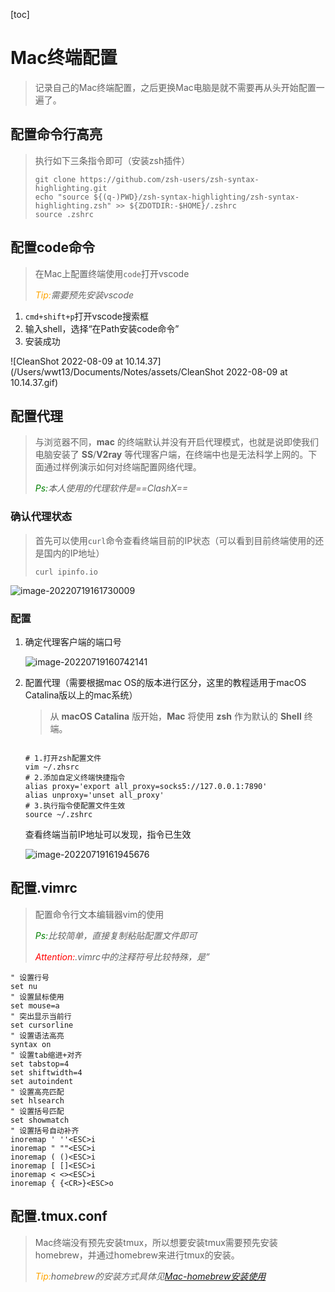

[toc]

# Mac终端配置

> 记录自己的Mac终端配置，之后更换Mac电脑是就不需要再从头开始配置一遍了。

## 配置命令行高亮

> 执行如下三条指令即可（安装zsh插件）
>
> ```shell
> git clone https://github.com/zsh-users/zsh-syntax-highlighting.git 
> echo "source ${(q-)PWD}/zsh-syntax-highlighting/zsh-syntax-highlighting.zsh" >> ${ZDOTDIR:-$HOME}/.zshrc
> source .zshrc
> ```

## 配置code命令

> 在Mac上配置终端使用`code`打开vscode
>
> *<font color="orange">Tip:</font>需要预先安装vscode*

1. `cmd+shift+p`打开vscode搜索框
2. 输入shell，选择“在Path安装code命令”
3. 安装成功

![CleanShot 2022-08-09 at 10.14.37](/Users/wwt13/Documents/Notes/assets/CleanShot 2022-08-09 at 10.14.37.gif)

## 配置代理

> 与浏览器不同，**mac** 的终端默认并没有开启代理模式，也就是说即使我们电脑安装了 **SS**/**V2ray** 等代理客户端，在终端中也是无法科学上网的。下面通过样例演示如何对终端配置网络代理。
>
> *<font color="green">Ps:</font>本人使用的代理软件是==ClashX==*

### 确认代理状态

> 首先可以使用`curl`命令查看终端目前的IP状态（可以看到目前终端使用的还是国内的IP地址）
>
> ```shell
> curl ipinfo.io
> ```

![image-20220719161730009](/Users/wwt13/Documents/Notes/assets/image-20220719161730009.png)

### 配置

1. 确定代理客户端的端口号

    ![image-20220719160742141](/Users/wwt13/Documents/Notes/assets/image-20220719160742141.png)

2. 配置代理（需要根据mac OS的版本进行区分，这里的教程适用于macOS Catalina版以上的mac系统）

    > 从 **macOS Catalina** 版开始，**Mac** 将使用 **zsh** 作为默认的 **Shell** 终端。

    ```shell
    
    # 1.打开zsh配置文件
    vim ~/.zhsrc
    # 2.添加自定义终端快捷指令
    alias proxy='export all_proxy=socks5://127.0.0.1:7890'
    alias unproxy='unset all_proxy'
    # 3.执行指令使配置文件生效
    source ~/.zshrc
    ```

    查看终端当前IP地址可以发现，指令已生效

    ![image-20220719161945676](/Users/wwt13/Documents/Notes/assets/image-20220719161945676.png)

## 配置.vimrc

>   配置命令行文本编辑器vim的使用
>
>   *<font color="green">Ps:</font>比较简单，直接复制粘贴配置文件即可*
>
>   *<font color="red">Attention:</font>.vimrc中的注释符号比较特殊，是”*

```shell
" 设置行号
set nu
" 设置鼠标使用
set mouse=a
" 突出显示当前行
set cursorline
" 设置语法高亮
syntax on
" 设置tab缩进+对齐
set tabstop=4
set shiftwidth=4
set autoindent
" 设置高亮匹配
set hlsearch
" 设置括号匹配
set showmatch
" 设置括号自动补齐
inoremap ' ''<ESC>i
inoremap " ""<ESC>i
inoremap ( ()<ESC>i
inoremap [ []<ESC>i
inoremap < <><ESC>i
inoremap { {<CR>}<ESC>o
```

## 配置.tmux.conf

>   Mac终端没有预先安装tmux，所以想要安装tmux需要预先安装homebrew，并通过homebrew来进行tmux的安装。
>
>   *<font color="orange">Tip:</font>homebrew的安装方式具体见<a href="./Mac-homebrew安装使用.md">Mac-homebrew安装使用</a>*

